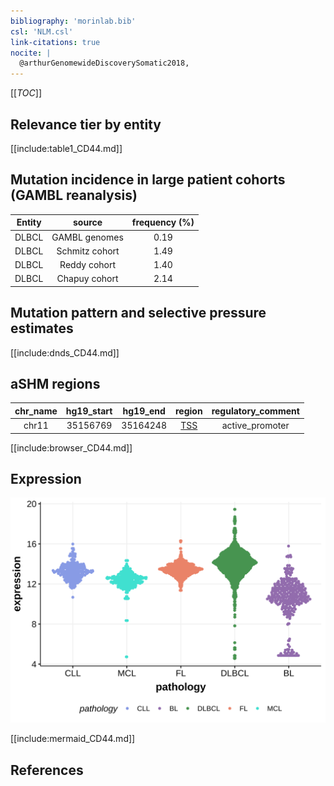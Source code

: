 ```yaml
---
bibliography: 'morinlab.bib'
csl: 'NLM.csl'
link-citations: true
nocite: |
  @arthurGenomewideDiscoverySomatic2018, 
---
```

[[_TOC_]]



## Relevance tier by entity

[[include:table1_CD44.md]]

## Mutation incidence in large patient cohorts (GAMBL reanalysis)

|Entity|source        |frequency (%)|
|:------:|:--------------:|:-------------:|
|DLBCL |GAMBL genomes |0.19         |
|DLBCL |Schmitz cohort|1.49         |
|DLBCL |Reddy cohort  |1.40         |
|DLBCL |Chapuy cohort |2.14         |

## Mutation pattern and selective pressure estimates

[[include:dnds_CD44.md]]

## aSHM regions

|chr_name|hg19_start|hg19_end|region                                                                                    |regulatory_comment|
|:--------:|:----------:|:--------:|:------------------------------------------------------------------------------------------:|:------------------:|
|chr11   |35156769  |35164248|[TSS](https://genome.ucsc.edu/s/rdmorin/GAMBL%20hg19?position=chr11%3A35156769%2D35164248)|active_promoter   |



[[include:browser_CD44.md]]

## Expression
![](images/gene_expression/CD44_by_pathology.svg)
<!-- ORIGIN: arthurGenomewideDiscoverySomatic2018 -->
<!-- DLBCL: arthurGenomewideDiscoverySomatic2018 -->

[[include:mermaid_CD44.md]]

## References
